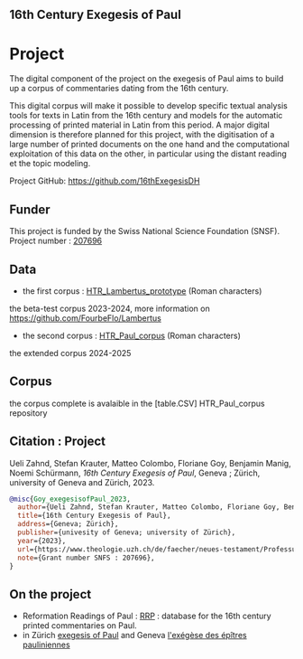 ## 16th Century Exegesis of Paul

# Project

The digital component of the project on the exegesis of Paul aims to build up a corpus of commentaries dating from the 16th century.

This digital corpus will make it possible to develop specific textual analysis tools for texts in Latin from the 16th century and models for the automatic processing of printed material in Latin from this period. A major digital dimension is therefore planned for this project, with the digitisation of a large number of printed documents on the one hand and the computational exploitation of this data on the other, in particular using the distant reading et the topic modeling.

Project GitHub: https://github.com/16thExegesisDH

## Funder

This project is funded by the Swiss National Science Foundation (SNSF). Project number : [207696](https://data.snf.ch/grants/grant/207696)

## Data 

* the first corpus : [HTR_Lambertus_prototype](https://github.com/FourbeFlo/Lambertus) (Roman characters)
  
the beta-test corpus 2023-2024, more information on https://github.com/FourbeFlo/Lambertus

* the second corpus : [HTR_Paul_corpus](https://github.com/16thExegesisDH/HTR_Paul_corpus) (Roman characters)
  
the extended corpus 2024-2025

## Corpus 

the corpus complete is avalaible in the [table.CSV] HTR_Paul_corpus repository 

## Citation : Project

Ueli Zahnd, Stefan Krauter, Matteo Colombo, Floriane Goy, Benjamin Manig, Noemi Schürmann,  _16th Century Exegesis of Paul_, Geneva ; Zürich, university of Geneva and Zürich, 2023.

```bibtex
@misc{Goy_exegesisofPaul_2023,
  author={Ueli Zahnd, Stefan Krauter, Matteo Colombo, Floriane Goy, Benjamin Manig, Noemi Schürmann},
  title={16th Century Exegesis of Paul},
  address={Geneva; Zürich},
  publisher={univesity of Geneva; university of Zürich},
  year={2023},
  url={https://www.theologie.uzh.ch/de/faecher/neues-testament/Professur-f%C3%BCr-neutestamentliche-Wissenschaft/16th_century_exegesis_of_paul.html},
  note={Grant number SNFS : 207696},
}
```
## On the project

-  Reformation Readings of Paul : [RRP](https://rrp.zahnd.be/) : database for the 16th century printed commentaries on Paul.
-  in Zürich [exegesis of Paul](https://www.theologie.uzh.ch/de/faecher/neues-testament/Professur-f%C3%BCr-neutestamentliche-Wissenschaft/16th_century_exegesis_of_paul.html) and Geneva [l'exégèse des épîtres pauliniennes](https://www.unige.ch/ihr/fr/accueil/exegese-paulinienne/)
